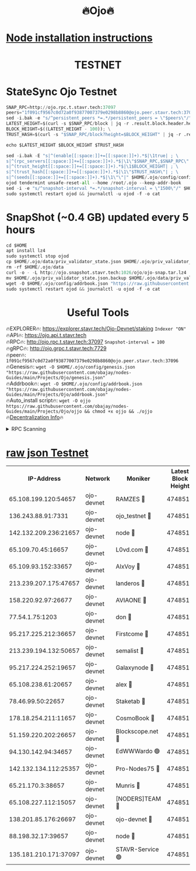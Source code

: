 <h1 align="center"> 🔥Ojo🔥</h1>

[Node installation instructions](https://github.com/obajay/nodes-Guides/tree/main/Projects/Ojo)
=

<h1 align="center"> TESTNET</h1>

# StateSync Ojo Testnet
```python
SNAP_RPC=http://ojo.rpc.t.stavr.tech:37097
peers="1f091cf9567c0d72a0f93877007379e0298b8860@ojo.peer.stavr.tech:37096"
sed -i.bak -e "s/^persistent_peers *=.*/persistent_peers = \"$peers\"/" $HOME/.ojo/config/config.toml
LATEST_HEIGHT=$(curl -s $SNAP_RPC/block | jq -r .result.block.header.height); \
BLOCK_HEIGHT=$((LATEST_HEIGHT - 100)); \
TRUST_HASH=$(curl -s "$SNAP_RPC/block?height=$BLOCK_HEIGHT" | jq -r .result.block_id.hash)

echo $LATEST_HEIGHT $BLOCK_HEIGHT $TRUST_HASH

sed -i.bak -E "s|^(enable[[:space:]]+=[[:space:]]+).*$|\1true| ; \
s|^(rpc_servers[[:space:]]+=[[:space:]]+).*$|\1\"$SNAP_RPC,$SNAP_RPC\"| ; \
s|^(trust_height[[:space:]]+=[[:space:]]+).*$|\1$BLOCK_HEIGHT| ; \
s|^(trust_hash[[:space:]]+=[[:space:]]+).*$|\1\"$TRUST_HASH\"| ; \
s|^(seeds[[:space:]]+=[[:space:]]+).*$|\1\"\"|" $HOME/.ojo/config/config.toml
ojod tendermint unsafe-reset-all --home /root/.ojo --keep-addr-book
sed -i -e "s/^snapshot-interval *=.*/snapshot-interval = \"1500\"/" $HOME/.ojo/config/app.toml
sudo systemctl restart ojod && journalctl -u ojod -f -o cat
```
# SnapShot (~0.4 GB) updated every 5 hours
```python
cd $HOME
apt install lz4
sudo systemctl stop ojod
cp $HOME/.ojo/data/priv_validator_state.json $HOME/.ojo/priv_validator_state.json.backup
rm -rf $HOME/.ojo/data
curl -o - -L http://ojo.snapshot.stavr.tech:1026/ojo/ojo-snap.tar.lz4 | lz4 -c -d - | tar -x -C $HOME/.ojo --strip-components 2
mv $HOME/.ojo/priv_validator_state.json.backup $HOME/.ojo/data/priv_validator_state.json
wget -O $HOME/.ojo/config/addrbook.json "https://raw.githubusercontent.com/obajay/nodes-Guides/main/Projects/Ojo/addrbook.json"
sudo systemctl restart ojod && journalctl -u ojod -f -o cat
```
 <h1 align="center"> Useful Tools</h1>

🔥EXPLORER🔥:        https://explorer.stavr.tech/Ojo-Devnet/staking        `Indexer "ON"` \
🔥API🔥:                     https://ojo.api.t.stavr.tech \
🔥RPC🔥:                    http://ojo.rpc.t.stavr.tech:37097              `Snapshot-interval = 100` \
🔥gRPC🔥:                  http://ojo.grpc.t.stavr.tech:7729 \
🔥peer🔥:                   `1f091cf9567c0d72a0f93877007379e0298b8860@ojo.peer.stavr.tech:37096` \
🔥Genesis🔥:    ```wget -O $HOME/.ojo/config/genesis.json "https://raw.githubusercontent.com/obajay/nodes-Guides/main/Projects/Ojo/genesis.json"``` \
🔥Addrbook🔥:    ```wget -O $HOME/.ojo/config/addrbook.json "https://raw.githubusercontent.com/obajay/nodes-Guides/main/Projects/Ojo/addrbook.json"``` \
🔥Auto_install script🔥: ```wget -O ojjo https://raw.githubusercontent.com/obajay/nodes-Guides/main/Projects/Ojo/ojjo && chmod +x ojjo && ./ojjo``` \
🔥[Decentralization Info](https://github.com/obajay/StateSync-snapshots/tree/main/Projects/Ojo/Decentralization)🔥



<details>
<summary>RPC Scanning</summary>

<h2 align="center"> We scan nodes in real time every 4 hours. And we provide the final result of RPC endpoints.
We cannot influence the operation of these nodes in any way. </h2>


```python
If Voting Power is higher than 0 --> then the Node is a validator of the network and may be subject to attack and be a potential threat to the chain.
```
```python
We marked such validators with a red symbol
```

</details>

[raw json Testnet](https://rpc-check.ojot.stavr.tech/ojot/rpc-ojot-result.json)
=


<table><tr><th>IP-Address</th><th>Network</th><th>Moniker</th><th>Latest Block Height</th><th>Earliest Block Height</th><th>Catching Up</th><th>Tx Index</th><th>Voting Power</th><th>Scan Time</th></tr><tr><td>65.108.199.120:54657</td><td>ojo-devnet</td><td>RAMZES 🔴</td><td>4748514</td><td>306156</td><td>False</td><td>on</td><td>15420</td><td>2023-12-31T16:41:58.811509888UTC</td></tr><tr><td>136.243.88.91:7331</td><td>ojo-devnet</td><td>ojo_testnet 🔴</td><td>4748515</td><td>308845</td><td>False</td><td>on</td><td>1000</td><td>2023-12-31T16:42:05.120351284UTC</td></tr><tr><td>142.132.209.236:21657</td><td>ojo-devnet</td><td>node 🔴</td><td>4748517</td><td>350001</td><td>False</td><td>on</td><td>1999</td><td>2023-12-31T16:42:20.996091557UTC</td></tr><tr><td>65.109.70.45:16657</td><td>ojo-devnet</td><td>L0vd.com 🔴</td><td>4748519</td><td>695918</td><td>False</td><td>off</td><td>998</td><td>2023-12-31T16:42:33.910895475UTC</td></tr><tr><td>65.109.93.152:33657</td><td>ojo-devnet</td><td>AlxVoy 🔴</td><td>4748517</td><td>2319801</td><td>False</td><td>on</td><td>4536782</td><td>2023-12-31T16:42:20.703874405UTC</td></tr><tr><td>213.239.207.175:47657</td><td>ojo-devnet</td><td>landeros 🔴</td><td>4748517</td><td>2714001</td><td>False</td><td>off</td><td>11083</td><td>2023-12-31T16:42:15.927162012UTC</td></tr><tr><td>158.220.92.97:26677</td><td>ojo-devnet</td><td>AVIAONE 🔴</td><td>4748517</td><td>2754001</td><td>False</td><td>on</td><td>13867</td><td>2023-12-31T16:42:15.720820274UTC</td></tr><tr><td>77.54.1.75:1203</td><td>ojo-devnet</td><td>don 🔴</td><td>4748518</td><td>2906401</td><td>False</td><td>on</td><td>10</td><td>2023-12-31T16:42:23.829436061UTC</td></tr><tr><td>95.217.225.212:36657</td><td>ojo-devnet</td><td>Firstcome 🔴</td><td>4748515</td><td>2985946</td><td>False</td><td>on</td><td>13566</td><td>2023-12-31T16:42:04.876869067UTC</td></tr><tr><td>213.239.194.132:50657</td><td>ojo-devnet</td><td>semalist 🔴</td><td>4748514</td><td>3223522</td><td>False</td><td>on</td><td>19037</td><td>2023-12-31T16:41:59.098868304UTC</td></tr><tr><td>95.217.224.252:19657</td><td>ojo-devnet</td><td>Galaxynode 🔴</td><td>4748518</td><td>3685492</td><td>False</td><td>on</td><td>11888</td><td>2023-12-31T16:42:28.774306959UTC</td></tr><tr><td>65.108.238.61:20657</td><td>ojo-devnet</td><td>alex 🔴</td><td>4748514</td><td>4158001</td><td>False</td><td>on</td><td>11359</td><td>2023-12-31T16:41:58.482085748UTC</td></tr><tr><td>78.46.99.50:22657</td><td>ojo-devnet</td><td>Staketab 🔴</td><td>4748519</td><td>4254801</td><td>False</td><td>on</td><td>1276</td><td>2023-12-31T16:42:34.140455714UTC</td></tr><tr><td>178.18.254.211:11657</td><td>ojo-devnet</td><td>CosmoBook 🔴</td><td>4748517</td><td>4392001</td><td>False</td><td>off</td><td>1057</td><td>2023-12-31T16:42:23.352532878UTC</td></tr><tr><td>51.159.220.202:26657</td><td>ojo-devnet</td><td>Blockscope.net 🔴</td><td>4748514</td><td>4425001</td><td>False</td><td>on</td><td>981</td><td>2023-12-31T16:41:58.141848243UTC</td></tr><tr><td>94.130.142.94:34657</td><td>ojo-devnet</td><td>EdWWWardo 🟢</td><td>4748517</td><td>4438946</td><td>False</td><td>on</td><td>0</td><td>2023-12-31T16:42:18.335226694UTC</td></tr><tr><td>142.132.134.112:25357</td><td>ojo-devnet</td><td>Pro-Nodes75 🔴</td><td>4748515</td><td>4648515</td><td>False</td><td>on</td><td>24651</td><td>2023-12-31T16:42:02.103245379UTC</td></tr><tr><td>65.21.170.3:38657</td><td>ojo-devnet</td><td>Munris 🔴</td><td>4748515</td><td>4648515</td><td>False</td><td>off</td><td>20123</td><td>2023-12-31T16:42:04.519982256UTC</td></tr><tr><td>65.108.227.112:15057</td><td>ojo-devnet</td><td>[NODERS]TEAM 🔴</td><td>4748519</td><td>4648519</td><td>False</td><td>off</td><td>9999</td><td>2023-12-31T16:42:31.206358984UTC</td></tr><tr><td>138.201.85.176:26697</td><td>ojo-devnet</td><td>ojo-devnet 🔴</td><td>4748519</td><td>4648519</td><td>False</td><td>on</td><td>1000024000</td><td>2023-12-31T16:42:33.560200844UTC</td></tr><tr><td>88.198.32.17:39657</td><td>ojo-devnet</td><td>node 🔴</td><td>4748518</td><td>4710001</td><td>False</td><td>on</td><td>81383</td><td>2023-12-31T16:42:24.052850748UTC</td></tr><tr><td>135.181.210.171:37097</td><td>ojo-devnet</td><td>STAVR-Service 🟢</td><td>4748514</td><td>4747301</td><td>False</td><td>on</td><td>0</td><td>2023-12-31T16:41:59.795027350UTC</td></tr></table>
